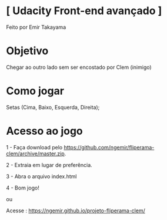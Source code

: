 # [ Udacity Front-end avançado ]
Feito por Emir Takayama
# Objetivo
Chegar ao outro lado sem ser encostado por Clem (inimigo)

# Como jogar
Setas (Cima, Baixo, Esquerda, Direita);

# Acesso ao jogo
1 - Faça download pelo <https://github.com/ngemir/fliperama-clem/archive/master.zip>.

2 - Extraia em lugar de preferência.

3 - Abra o arquivo index.html

4 - Bom jogo!

ou 

Acesse : <https://ngemir.github.io/projeto-fliperama-clem/>
